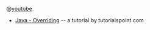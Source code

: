 <panel type="seamless" header="{{ icon_video }} A very beginner-friendly video about implementing Java inheritance.">

@[youtube](9JpNY-XAseg)

</panel>

* [Java - Overriding](https://www.tutorialspoint.com/java/java_overriding.htm) -- a tutorial by tutorialspoint.com